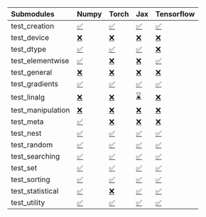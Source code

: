 | Submodules        | Numpy                                                                                                                           | Torch                                                                                                                           | Jax                                                                                                                             | Tensorflow                                                                                                                      |
|:------------------|:--------------------------------------------------------------------------------------------------------------------------------|:--------------------------------------------------------------------------------------------------------------------------------|:--------------------------------------------------------------------------------------------------------------------------------|:--------------------------------------------------------------------------------------------------------------------------------|
| test_creation     | <a href="https://github.com/unifyai/ivy/runs/7921199165?check_suite_focus=true" rel="noopener noreferrer" target="_blank">✅</a> | <a href="https://github.com/unifyai/ivy/runs/7921201634?check_suite_focus=true" rel="noopener noreferrer" target="_blank">✅</a> | <a href="https://github.com/unifyai/ivy/runs/7921203680?check_suite_focus=true" rel="noopener noreferrer" target="_blank">✅</a> | <a href="https://github.com/unifyai/ivy/runs/7921205557?check_suite_focus=true" rel="noopener noreferrer" target="_blank">✅</a> |
| test_device       | <a href="https://github.com/unifyai/ivy/runs/7921199345?check_suite_focus=true" rel="noopener noreferrer" target="_blank">❌</a> | <a href="https://github.com/unifyai/ivy/runs/7921201757?check_suite_focus=true" rel="noopener noreferrer" target="_blank">❌</a> | <a href="https://github.com/unifyai/ivy/runs/7921203820?check_suite_focus=true" rel="noopener noreferrer" target="_blank">❌</a> | <a href="https://github.com/unifyai/ivy/runs/7921205663?check_suite_focus=true" rel="noopener noreferrer" target="_blank">❌</a> |
| test_dtype        | <a href="https://github.com/unifyai/ivy/runs/7921199579?check_suite_focus=true" rel="noopener noreferrer" target="_blank">✅</a> | <a href="https://github.com/unifyai/ivy/runs/7921201886?check_suite_focus=true" rel="noopener noreferrer" target="_blank">✅</a> | <a href="https://github.com/unifyai/ivy/runs/7921203944?check_suite_focus=true" rel="noopener noreferrer" target="_blank">✅</a> | <a href="https://github.com/unifyai/ivy/runs/7921205776?check_suite_focus=true" rel="noopener noreferrer" target="_blank">❌</a> |
| test_elementwise  | <a href="https://github.com/unifyai/ivy/runs/7921199794?check_suite_focus=true" rel="noopener noreferrer" target="_blank">✅</a> | <a href="https://github.com/unifyai/ivy/runs/7921202011?check_suite_focus=true" rel="noopener noreferrer" target="_blank">❌</a> | <a href="https://github.com/unifyai/ivy/runs/7921204149?check_suite_focus=true" rel="noopener noreferrer" target="_blank">❌</a> | <a href="https://github.com/unifyai/ivy/runs/7921205885?check_suite_focus=true" rel="noopener noreferrer" target="_blank">✅</a> |
| test_general      | <a href="https://github.com/unifyai/ivy/runs/7921199961?check_suite_focus=true" rel="noopener noreferrer" target="_blank">❌</a> | <a href="https://github.com/unifyai/ivy/runs/7921202145?check_suite_focus=true" rel="noopener noreferrer" target="_blank">❌</a> | <a href="https://github.com/unifyai/ivy/runs/7921204266?check_suite_focus=true" rel="noopener noreferrer" target="_blank">❌</a> | <a href="https://github.com/unifyai/ivy/runs/7921205997?check_suite_focus=true" rel="noopener noreferrer" target="_blank">❌</a> |
| test_gradients    | <a href="https://github.com/unifyai/ivy/runs/7921200124?check_suite_focus=true" rel="noopener noreferrer" target="_blank">✅</a> | <a href="https://github.com/unifyai/ivy/runs/7921202269?check_suite_focus=true" rel="noopener noreferrer" target="_blank">✅</a> | <a href="https://github.com/unifyai/ivy/runs/7921204394?check_suite_focus=true" rel="noopener noreferrer" target="_blank">✅</a> | <a href="https://github.com/unifyai/ivy/runs/7921206090?check_suite_focus=true" rel="noopener noreferrer" target="_blank">✅</a> |
| test_linalg       | <a href="https://github.com/unifyai/ivy/runs/7921200272?check_suite_focus=true" rel="noopener noreferrer" target="_blank">❌</a> | <a href="https://github.com/unifyai/ivy/runs/7921202408?check_suite_focus=true" rel="noopener noreferrer" target="_blank">❌</a> | <a href="https://github.com/unifyai/ivy/runs/7921204498?check_suite_focus=true" rel="noopener noreferrer" target="_blank">⌛</a> | <a href="https://github.com/unifyai/ivy/runs/7921206185?check_suite_focus=true" rel="noopener noreferrer" target="_blank">❌</a> |
| test_manipulation | <a href="https://github.com/unifyai/ivy/runs/7921200397?check_suite_focus=true" rel="noopener noreferrer" target="_blank">❌</a> | <a href="https://github.com/unifyai/ivy/runs/7921202536?check_suite_focus=true" rel="noopener noreferrer" target="_blank">❌</a> | <a href="https://github.com/unifyai/ivy/runs/7921204617?check_suite_focus=true" rel="noopener noreferrer" target="_blank">❌</a> | <a href="https://github.com/unifyai/ivy/runs/7921206309?check_suite_focus=true" rel="noopener noreferrer" target="_blank">❌</a> |
| test_meta         | <a href="https://github.com/unifyai/ivy/runs/7921200523?check_suite_focus=true" rel="noopener noreferrer" target="_blank">✅</a> | <a href="https://github.com/unifyai/ivy/runs/7921202645?check_suite_focus=true" rel="noopener noreferrer" target="_blank">❌</a> | <a href="https://github.com/unifyai/ivy/runs/7921204731?check_suite_focus=true" rel="noopener noreferrer" target="_blank">❌</a> | <a href="https://github.com/unifyai/ivy/runs/7921206411?check_suite_focus=true" rel="noopener noreferrer" target="_blank">❌</a> |
| test_nest         | <a href="https://github.com/unifyai/ivy/runs/7921200652?check_suite_focus=true" rel="noopener noreferrer" target="_blank">✅</a> | <a href="https://github.com/unifyai/ivy/runs/7921202754?check_suite_focus=true" rel="noopener noreferrer" target="_blank">✅</a> | <a href="https://github.com/unifyai/ivy/runs/7921204829?check_suite_focus=true" rel="noopener noreferrer" target="_blank">✅</a> | <a href="https://github.com/unifyai/ivy/runs/7921206546?check_suite_focus=true" rel="noopener noreferrer" target="_blank">✅</a> |
| test_random       | <a href="https://github.com/unifyai/ivy/runs/7921200789?check_suite_focus=true" rel="noopener noreferrer" target="_blank">✅</a> | <a href="https://github.com/unifyai/ivy/runs/7921202877?check_suite_focus=true" rel="noopener noreferrer" target="_blank">✅</a> | <a href="https://github.com/unifyai/ivy/runs/7921204944?check_suite_focus=true" rel="noopener noreferrer" target="_blank">✅</a> | <a href="https://github.com/unifyai/ivy/runs/7921206665?check_suite_focus=true" rel="noopener noreferrer" target="_blank">✅</a> |
| test_searching    | <a href="https://github.com/unifyai/ivy/runs/7921200994?check_suite_focus=true" rel="noopener noreferrer" target="_blank">✅</a> | <a href="https://github.com/unifyai/ivy/runs/7921203035?check_suite_focus=true" rel="noopener noreferrer" target="_blank">✅</a> | <a href="https://github.com/unifyai/ivy/runs/7921205085?check_suite_focus=true" rel="noopener noreferrer" target="_blank">✅</a> | <a href="https://github.com/unifyai/ivy/runs/7921206757?check_suite_focus=true" rel="noopener noreferrer" target="_blank">✅</a> |
| test_set          | <a href="https://github.com/unifyai/ivy/runs/7921201127?check_suite_focus=true" rel="noopener noreferrer" target="_blank">✅</a> | <a href="https://github.com/unifyai/ivy/runs/7921203144?check_suite_focus=true" rel="noopener noreferrer" target="_blank">✅</a> | <a href="https://github.com/unifyai/ivy/runs/7921205178?check_suite_focus=true" rel="noopener noreferrer" target="_blank">✅</a> | <a href="https://github.com/unifyai/ivy/runs/7921206883?check_suite_focus=true" rel="noopener noreferrer" target="_blank">✅</a> |
| test_sorting      | <a href="https://github.com/unifyai/ivy/runs/7921201250?check_suite_focus=true" rel="noopener noreferrer" target="_blank">✅</a> | <a href="https://github.com/unifyai/ivy/runs/7921203264?check_suite_focus=true" rel="noopener noreferrer" target="_blank">✅</a> | <a href="https://github.com/unifyai/ivy/runs/7921205274?check_suite_focus=true" rel="noopener noreferrer" target="_blank">✅</a> | <a href="https://github.com/unifyai/ivy/runs/7921206993?check_suite_focus=true" rel="noopener noreferrer" target="_blank">✅</a> |
| test_statistical  | <a href="https://github.com/unifyai/ivy/runs/7921201370?check_suite_focus=true" rel="noopener noreferrer" target="_blank">✅</a> | <a href="https://github.com/unifyai/ivy/runs/7921203398?check_suite_focus=true" rel="noopener noreferrer" target="_blank">❌</a> | <a href="https://github.com/unifyai/ivy/runs/7921205355?check_suite_focus=true" rel="noopener noreferrer" target="_blank">✅</a> | <a href="https://github.com/unifyai/ivy/runs/7921207090?check_suite_focus=true" rel="noopener noreferrer" target="_blank">✅</a> |
| test_utility      | <a href="https://github.com/unifyai/ivy/runs/7921201525?check_suite_focus=true" rel="noopener noreferrer" target="_blank">✅</a> | <a href="https://github.com/unifyai/ivy/runs/7921203542?check_suite_focus=true" rel="noopener noreferrer" target="_blank">✅</a> | <a href="https://github.com/unifyai/ivy/runs/7921205457?check_suite_focus=true" rel="noopener noreferrer" target="_blank">✅</a> | <a href="https://github.com/unifyai/ivy/runs/7921207216?check_suite_focus=true" rel="noopener noreferrer" target="_blank">✅</a> |